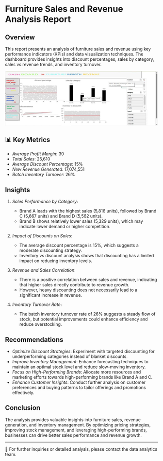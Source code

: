 # Furniture Sales and Revenue Analysis Report

##  Overview
This report presents an analysis of furniture sales and revenue using key performance indicators (KPIs) and data visualization techniques. The dashboard provides insights into discount percentages, sales by category, sales vs revenue trends, and inventory turnover.

![Furniture Dashboard](https://github.com/ota-ugorji/Funiture-Sales-and-Revenue-Analysis/blob/main/furinture.jpg)

## 📊 Key Metrics
- *Average Profit Margin*: 30
- *Total Sales*: 25,610
- *Average Discount Percentage*: 15%
- *New Revenue Generated*: 17,074,551
- *Batch Inventory Turnover*: 26%

##  Insights
1. *Sales Performance by Category*:
   - Brand A leads with the highest sales (5,816 units), followed by Brand C (5,667 units) and Brand D (5,562 units).
   - Brand B shows relatively lower sales (5,329 units), which may indicate lower demand or higher competition.

2. *Impact of Discounts on Sales*:
   - The average discount percentage is 15%, which suggests a moderate discounting strategy.
   - Inventory vs discount analysis shows that discounting has a limited impact on reducing inventory levels.

3. *Revenue and Sales Correlation*:
   - There is a positive correlation between sales and revenue, indicating that higher sales directly contribute to revenue growth.
   - However, heavy discounting does not necessarily lead to a significant increase in revenue.

4. *Inventory Turnover Rate*:
   - The batch inventory turnover rate of 26% suggests a steady flow of stock, but potential improvements could enhance efficiency and reduce overstocking.

##  Recommendations
- *Optimize Discount Strategies*: Experiment with targeted discounting for underperforming categories instead of blanket discounts.
- *Improve Inventory Management*: Enhance forecasting techniques to maintain an optimal stock level and reduce slow-moving inventory.
- *Focus on High-Performing Brands*: Allocate more resources and marketing efforts towards high-performing brands like Brand A and C.
- *Enhance Customer Insights*: Conduct further analysis on customer preferences and buying patterns to tailor offerings and promotions effectively.

##  Conclusion
The analysis provides valuable insights into furniture sales, revenue generation, and inventory management. By optimizing pricing strategies, improving stock management, and leveraging high-performing brands, businesses can drive better sales performance and revenue growth.

---
📧 For further inquiries or detailed analysis, please contact the data analytics team.
